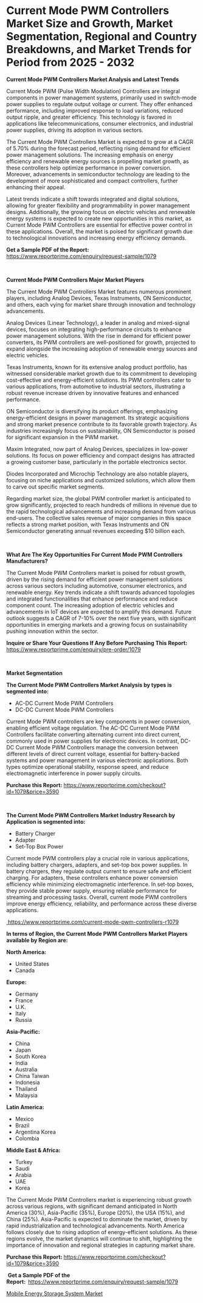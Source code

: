 <p><h1>Current Mode PWM Controllers Market Size and Growth, Market Segmentation, Regional and Country Breakdowns, and Market Trends for Period from 2025 -  2032</h1></p><p><strong>Current Mode PWM Controllers Market Analysis and Latest Trends</strong></p>
<p><p>Current Mode PWM (Pulse Width Modulation) Controllers are integral components in power management systems, primarily used in switch-mode power supplies to regulate output voltage or current. They offer enhanced performance, including improved response to load variations, reduced output ripple, and greater efficiency. This technology is favored in applications like telecommunications, consumer electronics, and industrial power supplies, driving its adoption in various sectors.</p><p>The Current Mode PWM Controllers Market is expected to grow at a CAGR of 5.70% during the forecast period, reflecting rising demand for efficient power management solutions. The increasing emphasis on energy efficiency and renewable energy sources is propelling market growth, as these controllers help optimize performance in power conversion. Moreover, advancements in semiconductor technology are leading to the development of more sophisticated and compact controllers, further enhancing their appeal.</p><p>Latest trends indicate a shift towards integrated and digital solutions, allowing for greater flexibility and programmability in power management designs. Additionally, the growing focus on electric vehicles and renewable energy systems is expected to create new opportunities in this market, as Current Mode PWM Controllers are essential for effective power control in these applications. Overall, the market is poised for significant growth due to technological innovations and increasing energy efficiency demands.</p></p>
<p><strong>Get a Sample PDF of the Report:&nbsp;</strong> <a href="https://www.reportprime.com/enquiry/request-sample/1079?utm_campaign=3094&utm_medium=2&utm_source=Github&utm_content=ia&utm_term=18032025&utm_id=current-mode-pwm-controllers">https://www.reportprime.com/enquiry/request-sample/1079</a></p>
<p>&nbsp;</p>
<p><strong>Current Mode PWM Controllers Major Market Players</strong></p>
<p><p>The Current Mode PWM Controllers Market features numerous prominent players, including Analog Devices, Texas Instruments, ON Semiconductor, and others, each vying for market share through innovation and technology advancements.</p><p>Analog Devices (Linear Technology), a leader in analog and mixed-signal devices, focuses on integrating high-performance circuits to enhance power management solutions. With the rise in demand for efficient power converters, its PWM controllers are well-positioned for growth, projected to expand alongside the increasing adoption of renewable energy sources and electric vehicles.</p><p>Texas Instruments, known for its extensive analog product portfolio, has witnessed considerable market growth due to its commitment to developing cost-effective and energy-efficient solutions. Its PWM controllers cater to various applications, from automotive to industrial sectors, illustrating a robust revenue increase driven by innovative features and enhanced performance.</p><p>ON Semiconductor is diversifying its product offerings, emphasizing energy-efficient designs in power management. Its strategic acquisitions and strong market presence contribute to its favorable growth trajectory. As industries increasingly focus on sustainability, ON Semiconductor is poised for significant expansion in the PWM market.</p><p>Maxim Integrated, now part of Analog Devices, specializes in low-power solutions. Its focus on power efficiency and compact designs has attracted a growing customer base, particularly in the portable electronics sector.</p><p>Diodes Incorporated and Microchip Technology are also notable players, focusing on niche applications and customized solutions, which allow them to carve out specific market segments.</p><p>Regarding market size, the global PWM controller market is anticipated to grow significantly, projected to reach hundreds of millions in revenue due to the rapid technological advancements and increasing demand from various end-users. The collective sales revenue of major companies in this space reflects a strong market position, with Texas Instruments and ON Semiconductor generating annual revenues exceeding $10 billion each.</p></p>
<p>&nbsp;</p>
<p><strong>What Are The Key Opportunities For Current Mode PWM Controllers Manufacturers?</strong></p>
<p><p>The Current Mode PWM Controllers market is poised for robust growth, driven by the rising demand for efficient power management solutions across various sectors including automotive, consumer electronics, and renewable energy. Key trends indicate a shift towards advanced topologies and integrated functionalities that enhance performance and reduce component count. The increasing adoption of electric vehicles and advancements in IoT devices are expected to amplify this demand. Future outlook suggests a CAGR of 7-10% over the next five years, with significant opportunities in emerging markets and a growing focus on sustainability pushing innovation within the sector.</p></p>
<p><strong>Inquire or Share Your Questions If Any Before Purchasing This Report:</strong> <a href="https://www.reportprime.com/enquiry/pre-order/1079?utm_campaign=3094&utm_medium=2&utm_source=Github&utm_content=ia&utm_term=18032025&utm_id=current-mode-pwm-controllers">https://www.reportprime.com/enquiry/pre-order/1079</a></p>
<p>&nbsp;</p>
<p><strong>Market Segmentation</strong></p>
<p><strong>The Current Mode PWM Controllers Market Analysis by types is segmented into:</strong></p>
<p><ul><li>AC-DC Current Mode PWM Controllers</li><li>DC-DC Current Mode PWM Controllers</li></ul></p>
<p><p>Current Mode PWM controllers are key components in power conversion, enabling efficient voltage regulation. The AC-DC Current Mode PWM Controllers facilitate converting alternating current into direct current, commonly used in power supplies for electronic devices. In contrast, DC-DC Current Mode PWM Controllers manage the conversion between different levels of direct current voltage, essential for battery-backed systems and power management in various electronic applications. Both types optimize operational stability, response speed, and reduce electromagnetic interference in power supply circuits.</p></p>
<p><strong>Purchase this Report:&nbsp;</strong><a href="https://www.reportprime.com/checkout?id=1079&price=3590&utm_campaign=3094&utm_medium=2&utm_source=Github&utm_content=ia&utm_term=18032025&utm_id=current-mode-pwm-controllers">https://www.reportprime.com/checkout?id=1079&price=3590</a></p>
<p>&nbsp;</p>
<p><strong>The Current Mode PWM Controllers Market Industry Research by Application is segmented into:</strong></p>
<p><ul><li>Battery Charger</li><li>Adapter</li><li>Set-Top Box Power</li></ul></p>
<p><p>Current mode PWM controllers play a crucial role in various applications, including battery chargers, adapters, and set-top box power supplies. In battery chargers, they regulate output current to ensure safe and efficient charging. For adapters, these controllers enhance power conversion efficiency while minimizing electromagnetic interference. In set-top boxes, they provide stable power supply, ensuring reliable performance for streaming and processing tasks. Overall, current mode PWM controllers improve energy efficiency, reliability, and performance across these diverse applications.</p></p>
<p><a href="https://www.reportprime.com/current-mode-pwm-controllers-r1079?utm_campaign=3094&utm_medium=2&utm_source=Github&utm_content=ia&utm_term=18032025&utm_id=current-mode-pwm-controllers">&nbsp;https://www.reportprime.com/current-mode-pwm-controllers-r1079</a></p>
<p><strong>In terms of Region, the Current Mode PWM Controllers Market Players available by Region are:</strong></p>
<p>
    <p> <strong> North America: </strong>
        <ul>
            <li>United States</li>
            <li>Canada</li>
        </ul>
        </p> 
    <p> <strong> Europe: </strong>
        <ul>
            <li>Germany</li>
            <li>France</li>
            <li>U.K.</li>
            <li>Italy</li>
            <li>Russia</li>
        </ul>
        </p> 
    <p> <strong> Asia-Pacific: </strong>
        <ul>
            <li>China</li>
            <li>Japan</li>
            <li>South Korea</li>
            <li>India</li>
            <li>Australia</li>
            <li>China Taiwan</li>
            <li>Indonesia</li>
            <li>Thailand</li>
            <li>Malaysia</li>
        </ul>
        </p> 
    <p> <strong> Latin America: </strong>
        <ul>
            <li>Mexico</li>
            <li>Brazil</li>
            <li>Argentina Korea</li>
            <li>Colombia</li>
        </ul>
        </p> 
    <p> <strong> Middle East & Africa: </strong>
        <ul>
            <li>Turkey</li>
            <li>Saudi</li>
            <li>Arabia</li>
            <li>UAE</li>
            <li>Korea</li>
        </ul>
    </p>
    </p>
<p><p>The Current Mode PWM Controllers market is experiencing robust growth across various regions, with significant demand anticipated in North America (30%), Asia-Pacific (35%), Europe (20%), the USA (15%), and China (25%). Asia-Pacific is expected to dominate the market, driven by rapid industrialization and technological advancements. North America follows closely due to rising adoption of energy-efficient solutions. As these regions evolve, the market dynamics will continue to shift, highlighting the importance of innovation and regional strategies in capturing market share.</p></p>
<p><strong>Purchase this Report: </strong><a href="https://www.reportprime.com/checkout?id=1079&price=3590&utm_campaign=3094&utm_medium=2&utm_source=Github&utm_content=ia&utm_term=18032025&utm_id=current-mode-pwm-controllers">https://www.reportprime.com/checkout?id=1079&price=3590</a></p>
<p>&nbsp;<strong>Get a Sample PDF of the Report:&nbsp;&nbsp;</strong><a href="https://www.reportprime.com/enquiry/request-sample/1079?utm_campaign=3094&utm_medium=2&utm_source=Github&utm_content=ia&utm_term=18032025&utm_id=current-mode-pwm-controllers">https://www.reportprime.com/enquiry/request-sample/1079</a></p>
<p><strong></strong></p>
<p><p><a href="https://github.com/carylgrinko/Market-Research-Report-List-1/blob/main/mobile-energy-storage-system-market.md?utm_campaign=3094&utm_medium=2&utm_source=Github&utm_content=ia&utm_term=18032025&utm_id=current-mode-pwm-controllers">Mobile Energy Storage System Market</a></p></p>